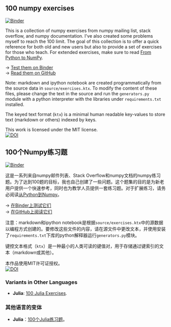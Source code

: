 ## 100 numpy exercises

[![Binder](http://mybinder.org/badge.svg)](http://mybinder.org:/repo/rougier/numpy-100/notebooks/100%20Numpy%20exercises.ipynb)

This is a collection of numpy exercises from numpy mailing list, stack overflow, and numpy documentation. I've also created some problems myself to reach the 100 limit. The goal of this collection is to offer a quick reference for both old and new users but also to provide a set of exercises for those who teach. For extended exercises, make sure to read [From Python to NumPy](http://www.labri.fr/perso/nrougier/from-python-to-numpy/).

→ [Test them on Binder](http://mybinder.org:/repo/rougier/numpy-100/notebooks/100_Numpy_exercises.ipynb)  
→ [Read them on GitHub](100_Numpy_exercises.md)  

Note: markdown and ipython notebook are created programmatically from the source data in `source/exercises.ktx`.
To modify the content of these files, please change the text in the source and run the `generators.py` module with a python
interpreter with the libraries under `requirements.txt` installed.

The keyed text format (`ktx`) is a minimal human readable key-values to store text (markdown or others) indexed by keys. 

This work is licensed under the MIT license.  
[![DOI](https://zenodo.org/badge/10173/rougier/numpy-100.svg)](https://zenodo.org/badge/latestdoi/10173/rougier/numpy-100)

## 100个Numpy练习题

[![Binder](http://mybinder.org/badge.svg)](http://mybinder.org:/repo/rougier/numpy-100/notebooks/100%20Numpy%20exercises.ipynb)

这是一系列来自numpy邮件列表、Stack Overflow和numpy文档的numpy练习题。为了达到100题的目标，我也自己创建了一些问题。这个题集的目的是为新老用户提供一个快速参考，同时也为教学人员提供一套练习题。对于扩展练习，请务必阅读[从Python到Numpy](http://www.labri.fr/perso/nrougier/from-python-to-numpy/)。

→ [在Binder上测试它们](http://mybinder.org:/repo/rougier/numpy-100/notebooks/100_Numpy_exercises.ipynb)  
→ [在GitHub上阅读它们](100_Numpy_exercises.md)  

注意：markdown和ipython notebook是根据`source/exercises.ktx`中的源数据以编程方式创建的。要修改这些文件的内容，请在源文件中更改文本，并使用安装了`requirements.txt`下库的python解释器运行`generators.py`模块。

键控文本格式（`ktx`）是一种最小的人类可读的键值对，用于存储通过键索引的文本（markdown或其他）。

本作品使用MIT许可证授权。  
[![DOI](https://zenodo.org/badge/10173/rougier/numpy-100.svg)](https://zenodo.org/badge/latestdoi/10173/rougier/numpy-100)


### Variants in Other Languages

 - **Julia**: [100 Julia Exercises](https://github.com/RoyiAvital/Julia100Exercises).


### 其他语言的变体

- **Julia**：[100个Julia练习题](https://github.com/RoyiAvital/Julia100Exercises)。